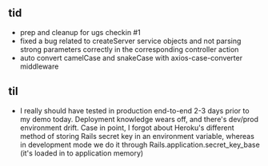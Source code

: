 ## tid
* prep and cleanup for ugs checkin #1
* fixed a bug related to createServer service objects and not parsing strong
  parameters correctly in the corresponding controller action
* auto convert camelCase and snakeCase with axios-case-converter middleware


## til
* I really should have tested in production end-to-end 2-3 days prior to my demo
  today. Deployment knowledge wears off, and there's dev/prod environment drift.
  Case in point, I forgot about Heroku's different method of storing Rails secret
  key in an environment variable, whereas in development mode we do it through
  Rails.application.secret_key_base (it's loaded in to application memory)
